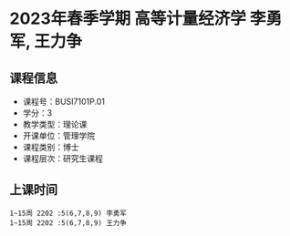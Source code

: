 # 2023年春季学期 高等计量经济学 李勇军, 王力争






## 课程信息

- 课程号：BUSI7101P.01
- 学分：3
- 教学类型：理论课
- 开课单位：管理学院
- 课程类别：博士
- 课程层次：研究生课程

## 上课时间

```
1~15周 2202 :5(6,7,8,9) 李勇军
1~15周 2202 :5(6,7,8,9) 王力争
```

